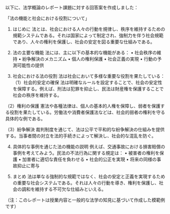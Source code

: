 以下に、法学概論のレポート課題に対する回答案を作成しました：

「法の機能と社会における役割について」

1. はじめに
法とは、社会における人々の行動を規律し、秩序を維持するための規範システムである。それは国家によって制定され、強制力を伴う社会規範であり、人々の権利を保護し、社会の安定を図る重要な仕組みである。

2. 法の主要な機能
法には、主に以下の基本的な機能がある：
• 社会秩序の維持
• 紛争解決のメカニズム
• 個人の権利保護
• 社会正義の実現
• 行動の予測可能性の提供

3. 社会における法の役割
法は社会において多様な重要な役割を果たしている：
（1）社会的安定の確保
法は明確なルールを設定することで、社会の安定性を保障する。例えば、刑法は犯罪を抑止し、民法は財産権を保護することで社会の秩序を維持する。

（2）権利の保護
憲法や各種法律は、個人の基本的人権を保障し、弱者を保護する役割を果たしている。労働法や消費者保護法などは、社会的弱者の権利を守る具体的な例である。

（3）紛争解決
裁判制度を通じて、法は公平で平和的な紛争解決の仕組みを提供する。当事者間の対立を法的手続きによって解決し、社会的な混乱を防ぐ。

4. 具体的な事例を通じた法の機能の説明
例えば、交通事故における損害賠償の事例を考えてみよう。民法の不法行為に関する規定は：
• 被害者の権利を保護
• 加害者に適切な責任を負わせる
• 社会的公正を実現
• 将来の同様の事故抑止に寄与

5. まとめ
法は単なる強制的な規範ではなく、社会の安定と正義を実現するための重要な社会システムである。それは人々の行動を導き、権利を保護し、社会の調和を維持する不可欠な仕組みといえる。

（注：このレポートは授業内容と一般的な法学の知見に基づいて作成した模範例です）